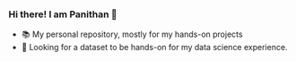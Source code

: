 ### Hi there! I am Panithan 👋

- 📚 My personal repository, mostly for my hands-on projects
- 🔎 Looking for a dataset to be hands-on for my data science experience. 
